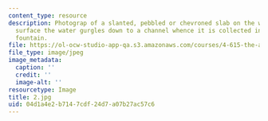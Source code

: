 ```yaml
---
content_type: resource
description: Photograp of a slanted, pebbled or chevroned slab on the wall upon whose
  surface the water gurgles down to a channel whence it is collected in a central
  fountain.
file: https://ol-ocw-studio-app-qa.s3.amazonaws.com/courses/4-615-the-architecture-of-cairo-spring-2002/04d1a4e2b7147cdf24d7a07b27ac57c6_2.jpg
file_type: image/jpeg
image_metadata:
  caption: ''
  credit: ''
  image-alt: ''
resourcetype: Image
title: 2.jpg
uid: 04d1a4e2-b714-7cdf-24d7-a07b27ac57c6
---
```

